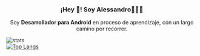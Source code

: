<h3 align="center">¡Hey 👋! Soy Alessandro👨🏻‍💻</h3> </p> <p align="center">Soy <strong>Desarrollador para Android</strong> en proceso de aprendizaje, con un largo camino por recorrer.<br /></p>

![stats](https://github-readme-stats.vercel.app/api?username=esalessandrxx&show_icons=true&theme=radical)
<br/>
[![Top Langs](https://github-readme-stats.vercel.app/api/top-langs/?username=esalessandrxx&layout=compact)](https://github.com/anuraghazra/github-readme-stats)
